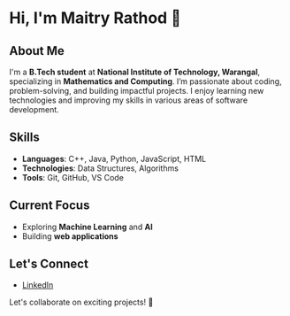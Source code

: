 # Hi, I'm Maitry Rathod 👋

## About Me
I'm a **B.Tech student** at **National Institute of Technology, Warangal**, specializing in **Mathematics and Computing**. I’m passionate about coding, problem-solving, and building impactful projects. I enjoy learning new technologies and improving my skills in various areas of software development.

## Skills
- **Languages**: C++, Java, Python, JavaScript, HTML
- **Technologies**: Data Structures, Algorithms
- **Tools**: Git, GitHub, VS Code

## Current Focus
- Exploring **Machine Learning** and **AI**
- Building **web applications** 

## Let's Connect
- [LinkedIn](https://www.linkedin.com/in/maitry-rathod/)

Let's collaborate on exciting projects! 🚀
